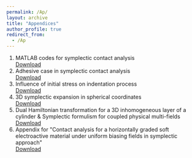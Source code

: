 ```yaml
---
permalink: /Ap/
layout: archive
title: "Appendices"
author_profile: true
redirect_from: 
  - /Ap
---
```

1. MATLAB codes for symplectic contact analysis <br>
[Download](http://chainjackson.github.io/Chain.github.io/files/codes_for_RSPA-2024-0591.zip)
2. Adhesive case in symplectic contact analysis <br>
[Download](http://chainjackson.github.io/Chain.github.io/files/Adhesive_case.pdf)
3. Influence of initial stress on indentation process <br>
[Download](http://chainjackson.github.io/Chain.github.io/files/Initial_stress.pdf)
4. 3D symplectic expansion in spherical coordinates <br>
[Download](http://chainjackson.github.io/Chain.github.io/files/3D_Symplectic_Expansion_in_Spherical_Coordinates.pdf)
5. Dual Hamiltonian transformation for a 3D inhomogeneous layer of a cylinder & Symplectic formulism for coupled physical multi-fields <br>
[Download](http://chainjackson.github.io/Chain.github.io/files/3D_Symplectic_Expansion_in_Spherical_Coordinates.pdf)
6. Appendix for "Contact analysis for a horizontally graded soft electroactive material under uniform biasing fields in symplectic approach" <br>
[Download](http://chainjackson.github.io/Chain.github.io/files/3D_Symplectic_Expansion_in_Spherical_Coordinates.pdf)
